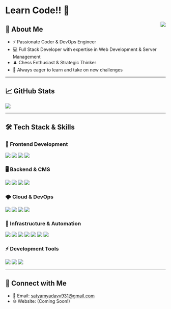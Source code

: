 # Learn Code!! 🚀

<img align="right" src="https://profile-counter.glitch.me/ilearn-code/count.svg" />

## 🌟 About Me
- ⚡ Passionate Coder & DevOps Engineer  
- 💻 Full Stack Developer with expertise in Web Development & Server Management  
- ♟️ Chess Enthusiast & Strategic Thinker  
- 🌊 Always eager to learn and take on new challenges  

---

## 📈 GitHub Stats
<img align="center" src="http://github-readme-streak-stats.herokuapp.com?user=ilearn-code&theme=dark&date_format=M%20j%5B%2C%20Y%5D&background=0A0015&fire=00B1DD&ring=00C0DD&currStreakLabel=00C6DD">

---

## 🛠 Tech Stack & Skills

### 🚀 Frontend Development
<img src="https://img.shields.io/badge/html5-%23E34F26.svg?&style=for-the-badge&logo=html5&logoColor=white"> 
<img src="https://img.shields.io/badge/css3-%231572B6.svg?&style=for-the-badge&logo=css3&logoColor=white"> 
<img src="https://img.shields.io/badge/javascript-%23323330.svg?&style=for-the-badge&logo=javascript&logoColor=%23F7DF1E"> 
<img src="https://img.shields.io/badge/react-%2361DAFB.svg?&style=for-the-badge&logo=react&logoColor=white">

### 🖥 Backend & CMS
<img src="https://img.shields.io/badge/PHP-%777BB4.svg?&style=for-the-badge&logo=php&logoColor=white"> 
<img src="https://img.shields.io/badge/WordPress-%230075A8.svg?&style=for-the-badge&logo=wordpress&logoColor=white"/> 
<img src="https://img.shields.io/badge/Java-%23FF0000.svg?&style=for-the-badge&logo=java&logoColor=white"> 
<img src="https://img.shields.io/badge/SQL-%230075A8.svg?&style=for-the-badge&logo=sql&logoColor=white"/>

### 🌩 Cloud & DevOps
<img src="https://img.shields.io/badge/AWS-%23FF9900.svg?&style=for-the-badge&logo=amazon-aws&logoColor=white"> 
<img src="https://img.shields.io/badge/Azure-%230072C6.svg?&style=for-the-badge&logo=microsoft-azure&logoColor=white"> 
<img src="https://img.shields.io/badge/Digital%20Ocean-%230167ff.svg?&style=for-the-badge&logo=digitalocean&logoColor=white"> 
<img src="https://img.shields.io/badge/Cloudflare-%23F38020.svg?&style=for-the-badge&logo=cloudflare&logoColor=white">

### 🔧 Infrastructure & Automation
<img src="https://img.shields.io/badge/Nginx-%23009639.svg?&style=for-the-badge&logo=nginx&logoColor=white"> 
<img src="https://img.shields.io/badge/Apache-%23D22128.svg?&style=for-the-badge&logo=apache&logoColor=white"> 
<img src="https://img.shields.io/badge/Docker-%232496ED.svg?&style=for-the-badge&logo=docker&logoColor=white"> 
<img src="https://img.shields.io/badge/Kubernetes-%23326CE5.svg?&style=for-the-badge&logo=kubernetes&logoColor=white"> 
<img src="https://img.shields.io/badge/Bash-%234EAA25.svg?&style=for-the-badge&logo=gnubash&logoColor=white"> 
<img src="https://img.shields.io/badge/CI%2FCD-%23025E8C.svg?&style=for-the-badge&logo=gitlab&logoColor=white"> 
<img src="https://img.shields.io/badge/Linux-%23FCC624.svg?&style=for-the-badge&logo=linux&logoColor=black">

### ⚡ Development Tools
<img src="https://img.shields.io/badge/Git-%23F05033.svg?&style=for-the-badge&logo=git&logoColor=white"/> 
<img src="https://img.shields.io/badge/VS%20Code-%23007ACC.svg?&style=for-the-badge&logo=visual-studio-code&logoColor=white"> 
<img src="https://img.shields.io/badge/Linux-%23FCC624.svg?&style=for-the-badge&logo=linux&logoColor=black">

---

## 🤝 Connect with Me
- 📧 Email: satyamyadavv931@gmail.com  
- 🌐 Website: (Coming Soon!)

